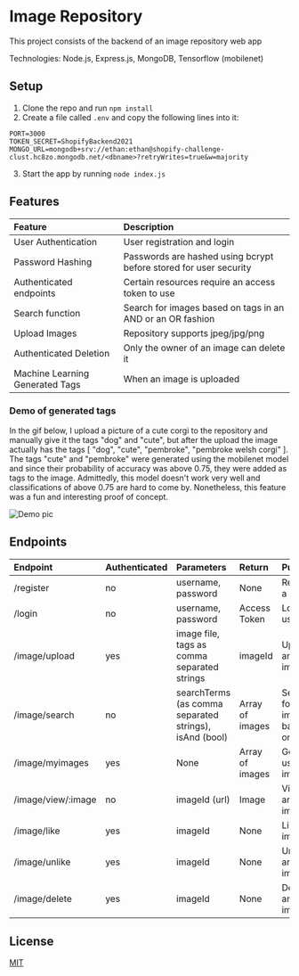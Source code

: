 # Image Repository
This project consists of the backend of an image repository web app

Technologies: Node.js, Express.js, MongoDB, Tensorflow (mobilenet)

## Setup
1. Clone the repo and run `npm install`
2. Create a file called `.env` and copy the following lines into it:
```
PORT=3000
TOKEN_SECRET=ShopifyBackend2021
MONGO_URL=mongodb+srv://ethan:ethan@shopify-challenge-clust.hc8zo.mongodb.net/<dbname>?retryWrites=true&w=majority
```
3. Start the app by running `node index.js`

## Features
| Feature | Description 
| :------ | :--------
| User Authentication | User registration and login
| Password Hashing | Passwords are hashed using bcrypt before stored for user security
| Authenticated endpoints | Certain resources require an access token to use
| Search function | Search for images based on tags in an AND or an OR fashion
| Upload Images | Repository supports jpeg/jpg/png
| Authenticated Deletion | Only the owner of an image can delete it
| Machine Learning Generated Tags | When an image is uploaded

### Demo of generated tags
In the gif below, I upload a picture of a cute corgi to the repository and manually give it the tags "dog" and "cute", but after the upload the image actually has the tags [ "dog", "cute", "pembroke", "pembroke welsh corgi" ]. The tags "cute" and "pembroke" were generated using the mobilenet model and since their probability of accuracy was above 0.75, they were added as tags to the image. Admittedly, this model doesn't work very well and classifications of above 0.75 are hard to come by. Nonetheless, this feature was a fun and interesting proof of concept.

![Demo pic](https://media.giphy.com/media/6q3ukP7tUeRDff3rVX/giphy.gif)

## Endpoints

| Endpoint      | Authenticated | Parameters | Return | Purpose
| :------------- |:-------------| :-----| :-----| :-----|
| /register         | no            | username, password | None | Register a user
| /login            | no            | username, password | Access Token | Login a user
| /image/upload     | yes           | image file, tags as comma separated strings | imageId | Upload an image
| /image/search     | no            | searchTerms (as comma separated strings), isAnd (bool) | Array of images | Search for images based on tags
| /image/myimages   | yes           | None | Array of images | Get a user's images
| /image/view/:image       | no           | imageId (url) | Image | View any image
| /image/like      | yes           | imageId | None | Like an image
| /image/unlike | yes           | imageId | None | Unlike an image
| /image/delete | yes           | imageId | None | Delete an image

## License
[MIT](https://choosealicense.com/licenses/mit/)